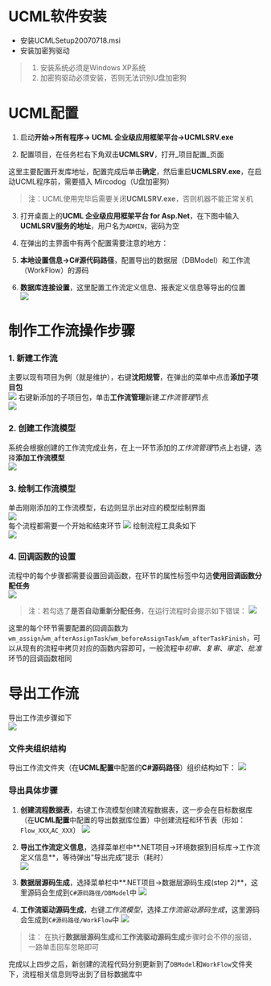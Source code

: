 # UCML软件安装

* 安装UCMLSetup20070718.msi
* 安装加密狗驱动

> 1. 安装系统必须是Windows XP系统
> 2. 加密狗驱动必须安装，否则无法识别U盘加密狗

# UCML配置

1. 启动**开始-&gt;所有程序-&gt; UCML 企业级应用框架平台-&gt;UCMLSRV.exe**

2. 配置项目，在任务栏右下角双击**UCMLSRV**，打开_项目配置_页面

  这里主要配置开发库地址，配置完成后单击**确定**，然后重启**UCMLSRV.exe**，在启动UCML程序前，需要插入 Mircodog（U盘加密狗）

  > 注：UCML使用完毕后需要关闭**UCMLSRV.exe**，否则机器不能正常关机

3. 打开桌面上的**UCML 企业级应用框架平台 for Asp.Net**，在下图中输入**UCMLSRV服务的地址**，用户名为`ADMIN`，密码为空

4. 在弹出的主界面中有两个配置需要注意的地方：

  1. **本地设置信息->C#源代码路径**，配置导出的数据层（DBModel）和工作流（WorkFlow）的源码
  2. **数据库连接设置**，这里配置工作流定义信息、报表定义信息等导出的位置  
   ![](../images/UCML_MainConfiguration.jpg)

# 制作工作流操作步骤

### 1. 新建工作流

主要以现有项目为例（就是维护），右键**沈阳规管**，在弹出的菜单中点击**添加子项目包**  
![](../images/UCML_AddNewSubProjectPackage.jpg)
右键新添加的子项目包，单击**工作流管理**新建*工作流管理*节点  
![](../images/UCML_AddNewWorkFlowManagement.jpg)

### 2. 创建工作流模型

系统会根据创建的工作流完成业务，在上一环节添加的*工作流管理*节点上右键，选择**添加工作流模型**  
![](../images/UCML_AddNewWorkFlowModel.jpg)  

### 3. 绘制工作流模型

单击刚刚添加的工作流模型，右边则显示出对应的模型绘制界面  
![](../images/UCML_WorkFlowDrawer.jpg)  
每个流程都需要一个开始和结束环节
![](../images/UCML_WorkFlowStartEnd.JPG)
绘制流程工具条如下  
![](../images/UCML_WorkFlowToolbar.JPG)

### 4. 回调函数的设置

流程中的每个步骤都需要设置回调函数，在环节的属性标签中勾选**使用回调函数分配任务**  
![](../images/UCML_CheckAutoAssignTask.jpg)  

> 注：若勾选了**是否自动重新分配任务**，在运行流程时会提示如下错误：
> ![](../images/UCML_WorkFlowAutoAssignTaskError.jpg)

这里的每个环节需要配置的回调函数为`wm_assign`/`wm_afterAssignTask`/`wm_beforeAssignTask`/`wm_afterTaskFinish`，可以从现有的流程中拷贝对应的函数内容即可，一般流程中*初审、复审、审定、批准*环节的回调函数相同

# 导出工作流

导出工作流步骤如下  
![](../images/UCML_ExportFlow.jpg)

### 文件夹组织结构

导出工作流文件夹（在**UCML配置**中配置的**C#源码路径**）组织结构如下：
![](../images/UCML_ExportFolder.JPG)

### 导出具体步骤

1. **创建流程数据表**，右键工作流模型创建流程数据表，这一步会在目标数据库（在**UCML配置**中配置的导出数据库位置）中创建流程和环节表（形如：`Flow_XXX`,`AC_XXX`）
![](../images/UCML_CreateFlowDataTable.jpg)

2. **导出工作流定义信息**，选择菜单栏中**.NET项目->环境数据到目标库->工作流定义信息**，等待弹出“导出完成”提示（耗时）  
![](../images/UCML_ExportWorkFlowDefinition.jpg)

3.  **数据层源码生成**，选择菜单栏中**.NET项目->数据层源码生成(step 2)**，这里源码会生成到`C#源码路径/DBModel`中 
![](../images/UCML_GenerateDataLayerSourceCode.jpg)

4.  **工作流驱动源码生成**，右键*工作流模型*，选择*工作流驱动源码生成*，这里源码会生成到`C#源码路径/WorkFlow`中 
![](../images/UCML_GenerateWorkFlowSourceCode.jpg)

> 注： 在执行**数据层源码生成**和**工作流驱动源码生成**步骤时会不停的报错，一路单击回车忽略即可

完成以上四步之后，新创建的流程代码分别更新到了`DBModel`和`WorkFlow`文件夹下，流程相关信息则导出到了目标数据库中








